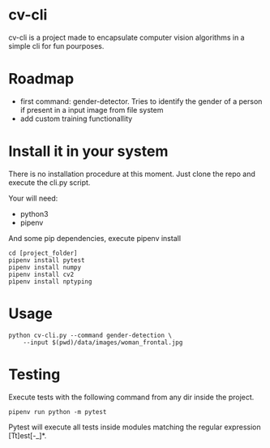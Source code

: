 # cv-cli

cv-cli is a project made to encapsulate computer vision algorithms in a simple cli for fun pourposes.

# Roadmap

- first command: gender-detector. Tries to identify the gender of a person if present in a input image from file system 
- add custom training functionallity

# Install it in your system

There is no installation procedure at this moment. Just clone the repo and execute the cli.py script.

Your will need:

- python3
- pipenv

And some pip dependencies, execute pipenv install 
	
	cd [project_folder]
	pipenv install pytest
	pipenv install numpy
	pipenv install cv2
	pìpenv install nptyping

# Usage

	python cv-cli.py --command gender-detection \
		--input $(pwd)/data/images/woman_frontal.jpg


# Testing

Execute tests with the following command from any dir inside the project.

	pipenv run python -m pytest 

Pytest will execute all tests inside modules matching the regular expression [Tt]est[-_]*.